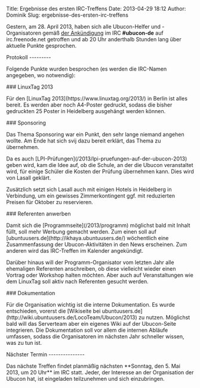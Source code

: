 Title: Ergebnisse des ersten IRC-Treffens
Date: 2013-04-29 18:12
Author: Dominik
Slug: ergebnisse-des-ersten-irc-treffens

Gestern, am 28. April 2013, haben sich alle Ubucon-Helfer und
-Organisatoren gemäß [der
Ankündigung](/2013/regelmaessiges-irc-treffen-in-ubucon-de) im IRC
**\#ubucon-de** auf irc.freenode.net getroffen und ab 20 Uhr anderthalb
Stunden lang über aktuelle Punkte gesprochen.

</p>
Protokoll
---------

</p>
Folgende Punkte wurden besprochen (es werden die IRC-Namen angegeben, wo
notwendig):

</p>
### LinuxTag 2013

</p>
Für den [LinuxTag 2013](https://www.linuxtag.org/2013/) in Berlin ist
alles bereit. Es werden aber noch A4-Poster gedruckt, sodass die bisher
gedruckten 25 Poster in Heidelberg ausgehängt werden können.

</p>
### Sponsoring

</p>
Das Thema Sponsoring war ein Punkt, den sehr lange niemand angehen
wollte. Am Ende hat sich svij dazu bereit erklärt, das Thema zu
übernehmen.

</p>
Da es auch [LPI-Prüfungen](/2013/lpi-pruefungen-auf-der-ubucon-2013)
geben wird, kam die Idee auf, ob die Schule, an der die Ubucon
veranstaltet wird, für einige Schüler die Kosten der Prüfung übernehmen
kann. Dies wird von Lasall geklärt.

</p>
Zusätzlich setzt sich Lasall auch mit einigen Hotels in Heidelberg in
Verbindung, um ein gewisses Zimmerkontingent ggf. mit reduzierten
Preisen für Oktober zu reservieren.

</p>
### Referenten anwerben

</p>
Damit sich die [Programmseite](/2013/programm) möglichst bald mit Inhalt
füllt, soll mehr Werbung gemacht werden. Zum einen soll auf
[ubuntuusers.de](http://ikhaya.ubuntuusers.de/) wöchentlich eine
Zusammenfassung der Ubucon-Aktivitäten in den News erscheinen. Zum
anderen wird das IRC-Treffen im Kalender angekündigt.

</p>
Darüber hinaus will der Programm-Organisator vom letzten Jahr alle
ehemaligen Referenten anschreiben, ob diese vielleicht wieder einen
Vortrag oder Workshop halten möchten. Aber auch auf Veranstaltungen wie
dem LinuxTag soll aktiv nach Referenten gesucht werden.

</p>
### Dokumentation

</p>
Für die Organisation wichtig ist die interne Dokumentation. Es wurde
entschieden, vorerst die [Wikiseite bei
ubuntuusers.de](http://wiki.ubuntuusers.de/LocoTeam/Ubucon/2013) zu
nutzen. Möglichst bald will das Serverteam aber ein eigenes Wiki auf der
Ubucon-Seite integrieren. Die Dokumentation soll vor allem die internen
Abläufe umfassen, sodass die Organisatoren im nächsten Jahr schneller
wissen, was zu tun ist.

</p>
Nächster Termin
---------------

</p>
Das nächste Treffen findet planmäßig nächsten **Sonntag, den 5. Mai
2013, um 20 Uhr** im IRC statt. Jeder, der Interesse an der Organisation
der Ubucon hat, ist eingeladen teilzunehmen und sich einzubringen.

</p>

